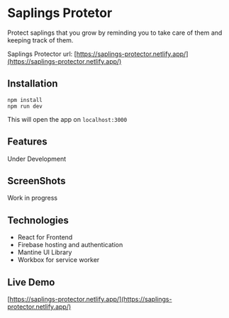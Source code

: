 # Saplings Protetor
Protect saplings that you grow by reminding you to take care of them and
keeping track of them.

Saplings Protector url: [https://saplings-protector.netlify.app/](https://saplings-protector.netlify.app/) 

## Installation
```
npm install
npm run dev
```
This will open the app on ```localhost:3000```

## Features
Under Development


## ScreenShots
Work in progress

## Technologies

- React for Frontend
- Firebase hosting and authentication
- Mantine UI Library
- Workbox for service worker

## Live Demo
[https://saplings-protector.netlify.app/](https://saplings-protector.netlify.app/)
